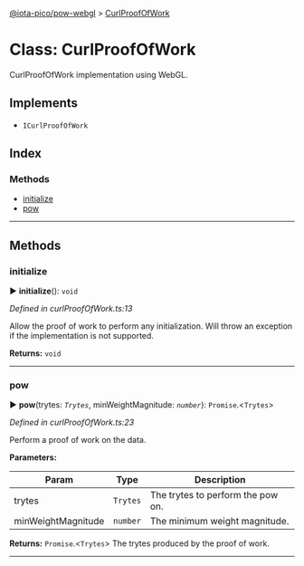 [@iota-pico/pow-webgl](../README.md) > [CurlProofOfWork](../classes/curlproofofwork.md)



# Class: CurlProofOfWork


CurlProofOfWork implementation using WebGL.

## Implements

* `ICurlProofOfWork`

## Index

### Methods

* [initialize](curlproofofwork.md#initialize)
* [pow](curlproofofwork.md#pow)



---
## Methods
<a id="initialize"></a>

###  initialize

► **initialize**(): `void`



*Defined in curlProofOfWork.ts:13*



Allow the proof of work to perform any initialization. Will throw an exception if the implementation is not supported.




**Returns:** `void`





___

<a id="pow"></a>

###  pow

► **pow**(trytes: *`Trytes`*, minWeightMagnitude: *`number`*): `Promise`.<`Trytes`>



*Defined in curlProofOfWork.ts:23*



Perform a proof of work on the data.


**Parameters:**

| Param | Type | Description |
| ------ | ------ | ------ |
| trytes | `Trytes`   |  The trytes to perform the pow on. |
| minWeightMagnitude | `number`   |  The minimum weight magnitude. |





**Returns:** `Promise`.<`Trytes`>
The trytes produced by the proof of work.






___


